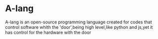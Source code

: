 # A-lang
A-lang is an open-source programming language created for codes that control software whith the 'door',being high level,like python and js,yet it has control for the hardware with the door

